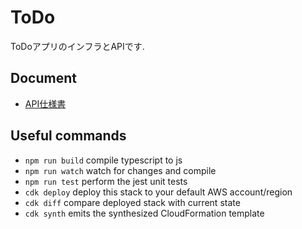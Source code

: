 # ToDo

ToDoアプリのインフラとAPIです.

## Document

- [API仕様書](https://github.com/misaosyushi/todo/blob/main/docs/api-spec.md)

## Useful commands

 * `npm run build`   compile typescript to js
 * `npm run watch`   watch for changes and compile
 * `npm run test`    perform the jest unit tests
 * `cdk deploy`      deploy this stack to your default AWS account/region
 * `cdk diff`        compare deployed stack with current state
 * `cdk synth`       emits the synthesized CloudFormation template
